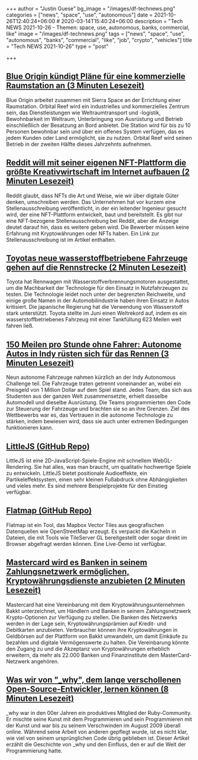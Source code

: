 +++
author = "Justin Guese"
bg_image = "/images/df-technews.png"
categories = ["news", "space", "use", "autonomous"]
date = 2021-10-26T12:40:24+06:00 # 2020-03-14T15:40:24+06:00
description = "Tech NEWS 2021-10-26 - Themen: space, use, autonomous, banks, commercial, like"
image = "/images/df-technews.png"
tags = ["news", "space", "use", "autonomous", "banks", "commercial", "like", "job", "crypto", "vehicles"]
title = "Tech NEWS 2021-10-26"
type = "post"

+++

## [Blue Origin kündigt Pläne für eine kommerzielle Raumstation an (3 Minuten Lesezeit)](https://www.engadget.com/orbital-reef-200848765.html)

 Blue Origin arbeitet zusammen mit Sierra Space an der Errichtung einer Raumstation. Orbital Reef wird ein industrielles und kommerzielles Zentrum sein, das Dienstleistungen wie Weltraumtransport und -logistik, Bewohnbarkeit im Weltraum, Unterbringung von Ausrüstung und Betrieb einschließlich der Besatzung an Bord anbietet. Die Station wird für bis zu 10 Personen bewohnbar sein und über ein offenes System verfügen, das es jedem Kunden oder Land ermöglicht, sie zu nutzen. Orbital Reef wird seinen Betrieb in der zweiten Hälfte dieses Jahrzehnts aufnehmen.

## [Reddit will mit seiner eigenen NFT-Plattform die größte Kreativwirtschaft im Internet aufbauen (2 Minuten Lesezeit)](https://markets.businessinsider.com/news/currencies/reddit-nft-marketplace-build-biggest-creator-economy-crypto-platform-job-2021-10)

 Reddit glaubt, dass NFTs die Art und Weise, wie wir über digitale Güter denken, umschreiben werden. Das Unternehmen hat vor kurzem eine Stellenausschreibung veröffentlicht, in der ein leitender Ingenieur gesucht wird, der eine NFT-Plattform entwickelt, baut und bereitstellt. Es gibt nur eine NFT-bezogene Stellenausschreibung bei Reddit, aber die Anzeige deutet darauf hin, dass es weitere geben wird. Die Bewerber müssen keine Erfahrung mit Kryptowährungen oder NFTs haben. Ein Link zur Stellenausschreibung ist im Artikel enthalten.

## [Toyotas neue wasserstoffbetriebene Fahrzeuge gehen auf die Rennstrecke (2 Minuten Lesezeit)](https://interestingengineering.com/toyotas-hydrogen-powered-vehicles-just-hit-the-race-tracks)

 Toyota hat Rennwagen mit Wasserstoffverbrennungsmotoren ausgestattet, um die Machbarkeit der Technologie für den Einsatz in Nutzfahrzeugen zu testen. Die Technologie leidet noch unter der begrenzten Reichweite, und einige große Namen in der Automobilindustrie haben ihren Einsatz in Autos kritisiert. Die japanische Regierung hat die Verwendung von Wasserstoff stark unterstützt. Toyota stellte im Juni einen Weltrekord auf, indem es ein wasserstoffbetriebenes Fahrzeug mit einer Tankfüllung 623 Meilen weit fahren ließ.

## [150 Meilen pro Stunde ohne Fahrer: Autonome Autos in Indy rüsten sich für das Rennen (3 Minuten Lesezeit)](https://news.yahoo.com/150-mph-without-driver-indy-101721543.html)

 Neun autonome Fahrzeuge nahmen kürzlich an der Indy Autonomous Challenge teil. Die Fahrzeuge traten getrennt voneinander an, wobei ein Preisgeld von 1 Million Dollar auf dem Spiel stand. Jedes Team, das sich aus Studenten aus der ganzen Welt zusammensetzte, erhielt dasselbe Automodell und dieselbe Ausrüstung. Die Teams programmierten den Code zur Steuerung der Fahrzeuge und brachten sie so an ihre Grenzen. Ziel des Wettbewerbs war es, das Vertrauen in die autonome Technologie zu stärken, indem bewiesen wird, dass sie auch unter extremen Bedingungen funktionieren kann.

## [LittleJS (GitHub Repo)](https://github.com/KilledByAPixel/LittleJS)

 LittleJS ist eine 2D-JavaScript-Spiele-Engine mit schnellem WebGL-Rendering. Sie hat alles, was man braucht, um qualitativ hochwertige Spiele zu entwickeln. LittleJS bietet positionale Audioeffekte, ein Partikeleffektsystem, einen sehr kleinen Fußabdruck ohne Abhängigkeiten und vieles mehr. Es sind mehrere Beispielprojekte für den Einstieg verfügbar.

## [Flatmap (GitHub Repo)](https://github.com/onthegomap/flatmap)

 Flatmap ist ein Tool, das Mapbox Vector Tiles aus geografischen Datenquellen wie OpenStreetMap erzeugt. Es verpackt die Kacheln in Dateien, die mit Tools wie TileServer GL bereitgestellt oder sogar direkt im Browser abgefragt werden können. Eine Live-Demo ist verfügbar.

## [Mastercard wird es Banken in seinem Zahlungsnetzwerk ermöglichen, Kryptowährungsdienste anzubieten (2 Minuten Lesezeit)](https://www.theverge.com/2021/10/25/22744786/mastercard-allow-banks-payments-network-provide-cryptocurrency-services)

 Mastercard hat eine Vereinbarung mit dem Kryptowährungsunternehmen Bakkt unterzeichnet, um Händlern und Banken in seinem Zahlungsnetzwerk Krypto-Optionen zur Verfügung zu stellen. Die Banken des Netzwerks werden in der Lage sein, Kryptowährungsprämien auf Kredit- und Debitkarten anzubieten. Verbraucher können ihre Kryptowährungen in Geldbörsen auf der Plattform von Bakkt umwandeln, um damit Einkäufe zu bezahlen und digitale Vermögenswerte zu halten. Die Vereinbarung könnte den Zugang zu und die Akzeptanz von Kryptowährungen erheblich erweitern, da mehr als 22.000 Banken und Finanzinstitute dem MasterCard-Netzwerk angehören.

## [Was wir von "_why", dem lange verschollenen Open-Source-Entwickler, lernen können (8 Minuten Lesezeit)](https://github.com/readme/featured/why-the-lucky-stiff)

 _why war in den 00er Jahren ein produktives Mitglied der Ruby-Community. Er mischte seine Kunst mit dem Programmieren und sein Programmieren mit der Kunst und war bis zu seinem Verschwinden im August 2009 überall online. Während seine Arbeit von anderen gepflegt wurde, ist es nicht klar, wie viel von seinem ursprünglichen Code übrig geblieben ist. Dieser Artikel erzählt die Geschichte von _why und den Einfluss, den er auf die Welt der Programmierung hatte.

